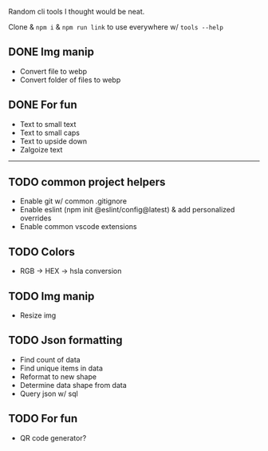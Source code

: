 Random cli tools I thought would be neat.

Clone & `npm i` & `npm run link` to use everywhere w/ `tools --help`

## DONE Img manip

- Convert file to webp
- Convert folder of files to webp

## DONE For fun

- Text to small text
- Text to small caps
- Text to upside down
- Zalgoize text

---

## TODO common project helpers

- Enable git w/ common .gitignore
- Enable eslint (npm init @eslint/config@latest) & add personalized overrides
- Enable common vscode extensions

## TODO Colors

- RGB -> HEX -> hsla conversion

## TODO Img manip

- Resize img

## TODO Json formatting

- Find count of data
- Find unique items in data
- Reformat to new shape
- Determine data shape from data
- Query json w/ sql

## TODO For fun

- QR code generator?
